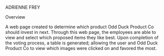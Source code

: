 
ADRIENNE FREY

Overview

A web page created to determine which product Odd Duck Product Co should invest in next. Through this web page, the employees are able to view and select which proposed items they like best. Upon completion of the voting process, a table is generated; allowing the user and Odd Duck Product Co to view which images were clicked on and favored the most.

